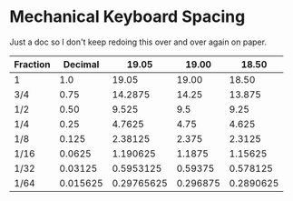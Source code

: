 # Mechanical Keyboard Spacing
Just a doc so I don't keep redoing this over and over again on paper.

| Fraction | Decimal  | 19.05      | 19.00    | 18.50     |
| ---      | ---      | ---        | ---      | ---       |
| 1        | 1.0      | 19.05      | 19.00    | 18.50     |
| 3/4      | 0.75     | 14.2875    | 14.25    | 13.875    |
| 1/2      | 0.50     | 9.525      | 9.5      | 9.25      |
| 1/4      | 0.25     | 4.7625     | 4.75     | 4.625     |
| 1/8      | 0.125    | 2.38125    | 2.375    | 2.3125    |
| 1/16     | 0.0625   | 1.190625   | 1.1875   | 1.15625   |
| 1/32     | 0.03125  | 0.5953125  | 0.59375  | 0.578125  |
| 1/64     | 0.015625 | 0.29765625 | 0.296875 | 0.2890625 |

